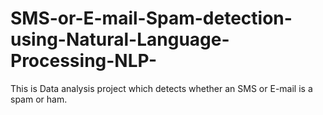 # SMS-or-E-mail-Spam-detection-using-Natural-Language-Processing-NLP-
This is Data analysis project which detects whether an SMS or E-mail is a spam or ham. 
